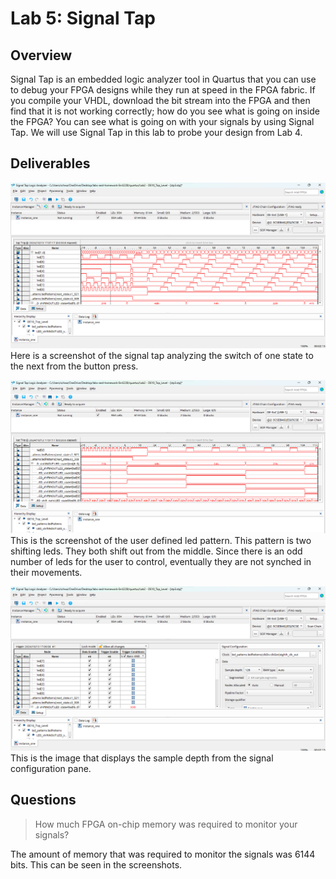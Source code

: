 # Lab 5: Signal Tap

## Overview
Signal Tap is an embedded logic analyzer tool in Quartus that you can use to debug
your FPGA designs while they run at speed in the FPGA fabric. If you compile your
VHDL, download the bit stream into the FPGA and then find that it is not working
correctly; how do you see what is going on inside the FPGA? You can see what is
going on with your signals by using Signal Tap. We will use Signal Tap in this lab
to probe your design from Lab 4.

## Deliverables
<State Switch><img src="assets/lab5_switchingStates.png">
Here is a screenshot of the signal tap analyzing the switch of one state to the next from the button press.

<User Defined Pattern><img src="assets/lab5_userDefinedState.png">
This is the screenshot of the user defined led pattern. This pattern is two shifting leds. They both shift out from the middle. Since there is an odd number of leds for the user to control, eventually they are not synched in their movements. 

<Signal Depth><img src="assets/lab5_sampleDepth.png">
This is the image that displays the sample depth from the signal configuration pane. 

## Questions

> How much FPGA on-chip memory was required
to monitor your signals?

The amount of memory that was required to monitor the signals was 6144 bits. This can be seen in the screenshots. 
